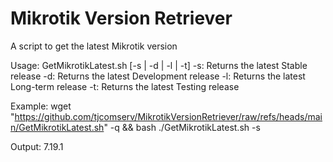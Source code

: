 # Mikrotik Version Retriever
A script to get the latest Mikrotik version

Usage: GetMikrotikLatest.sh [-s | -d | -l | -t]
  -s: Returns the latest Stable release
  -d: Returns the latest Development release
  -l: Returns the latest Long-term release
  -t: Returns the latest Testing release

Example:
wget "https://github.com/tjcomserv/MikrotikVersionRetriever/raw/refs/heads/main/GetMikrotikLatest.sh" -q && bash ./GetMikrotikLatest.sh -s

Output:
7.19.1
